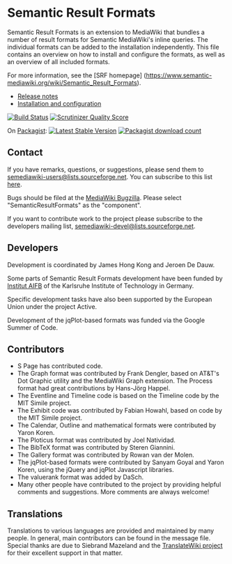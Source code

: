 # Semantic Result Formats

Semantic Result Formats is an extension to MediaWiki that bundles a number of
result formats for Semantic MediaWiki's inline queries. The individual formats
can be added to the installation independently. This file contains an
overview on how to install and configure the formats, as well as an overview
of all included formats.

For more information, see the [SRF homepage]
(https://www.semantic-mediawiki.org/wiki/Semantic_Result_Formats).

* [Release notes](RELEASE-NOTES.md)
* [Installation and configuration](INSTALL.md)

[![Build Status](https://secure.travis-ci.org/SemanticMediaWiki/SemanticResultFormats.png?branch=master)](http://travis-ci.org/SemanticMediaWiki/SemanticResultFormats)
[![Scrutinizer Quality Score](https://scrutinizer-ci.com/g/SemanticMediaWiki/SemanticResultFormats/badges/quality-score.png?s=a2f091e91cb9c8aa297e028f2f30d99153446796)](https://scrutinizer-ci.com/g/SemanticMediaWiki/SemanticResultFormats/)

On [Packagist](https://packagist.org/packages/mediawiki/semantic-result-formats):
[![Latest Stable Version](https://poser.pugx.org/mediawiki/semantic-result-formats/version.png)](https://packagist.org/packages/mediawiki/semantic-result-formats)
[![Packagist download count](https://poser.pugx.org/mediawiki/semantic-result-formats/d/total.png)](https://packagist.org/packages/mediawiki/semantic-result-formats)

## Contact

If you have remarks, questions, or suggestions, please send them to
semediawiki-users@lists.sourceforge.net. You can subscribe to this
list [here](http://sourceforge.net/mailarchive/forum.php?forum_name=semediawiki-user).

Bugs should be filed at the [MediaWiki Bugzilla](http://bugzilla.wikimedia.org/).
Please select "SemanticResultFormats" as the "component".

If you want to contribute work to the project please subscribe to the
developers mailing list, semediawiki-devel@lists.sourceforge.net.

## Developers

Development is coordinated by James Hong Kong and Jeroen De Dauw.

Some parts of Semantic Result Formats development have been funded by
[Institut AIFB](http://www.aifb.kit.edu/web/Hauptseite) of the
Karlsruhe Institute of Technology in Germany.

Specific development tasks have also been supported by the European Union
under the project Active.

Development of the jqPlot-based formats was funded via the Google Summer
of Code.

## Contributors

* S Page has contributed code.
* The Graph format was contributed by Frank Dengler, based on AT&T's Dot
Graphic utility and the MediaWiki Graph extension. The Process format
had great contributions by Hans-Jörg Happel.
* The Eventline and Timeline code is based on the Timeline code by the
MIT Simile project.
* The Exhibit code was contributed by Fabian Howahl, based on code by the
MIT Simile project.
* The Calendar, Outline and mathematical formats were contributed by Yaron Koren.
* The Ploticus format was contributed by Joel Natividad.
* The BibTeX format was contributed by Steren Giannini.
* The Gallery format was contributed by Rowan van der Molen.
* The jqPlot-based formats were contributed by Sanyam Goyal and Yaron Koren,
using the jQuery and jqPlot Javascript libraries.
* The valuerank format was added by DaSch.
* Many other people have contributed to the project by providing helpful
comments and suggestions. More comments are always welcome!

## Translations

Translations to various languages are provided and maintained by many people.
In general, main contributors can be found in the message file. Special thanks
are due to Siebrand Mazeland and the [TranslateWiki project](https://translatewiki.net) for their
excellent support in that matter.
